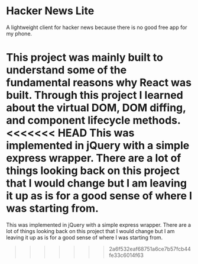 # Hacker News Lite

A lightweight client for hacker news because there is no good free app for my phone.

This project was mainly built to understand some of the fundamental reasons why React was built. Through this project I learned about the virtual DOM, DOM diffing, and component lifecycle methods.
<<<<<<< HEAD
This was implemented in jQuery with a simple express wrapper. There are a lot of things looking back on this project that I would change but I am leaving it up as is for a good sense of where I was starting from. 
=======
This was implemented in jQuery with a simple express wrapper. There are a lot of things looking back on this project that I would change but I am leaving it up as is for a good sense of where I was starting from. 

>>>>>>> 2a6f532eaf68751a6ce7b57fcb44fe33c6014f63
